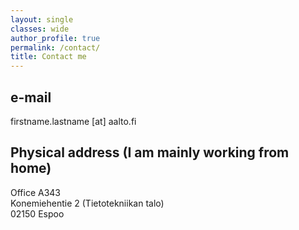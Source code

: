 ```yaml
---
layout: single
classes: wide
author_profile: true
permalink: /contact/
title: Contact me
---
```


## e-mail
firstname.lastname [at] aalto.fi

## Physical address (I am mainly working from home)
Office A343 <br/>
Konemiehentie 2 (Tietotekniikan talo) <br/>
02150 Espoo <br/>